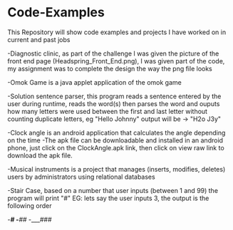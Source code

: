 Code-Examples
=============
This Repository will show code examples and projects I have worked on in current and past jobs

-Diagnostic clinic, as part of the challenge I was given the picture of the front end page (Headspring_Front_End.png), I was given part of the code, my assignment was to complete the design the way the png file looks 

-Omok Game is a java applet application of the omok game 

-Solution sentence parser, this program reads a sentence entered by the user during runtime, reads the word(s) then parses the word and ouputs how many letters were used between the first and last letter without counting duplicate letters, eg "Hello Johnny" output will be -> "H2o J3y"

-Clock angle is an android application that calculates the angle depending on the time
-The apk file can be downloadable and installed in an android phone, just click on the ClockAngle.apk link, then click on view raw link to download the apk file.

-Musical instruments is a project that manages (inserts, modifies, deletes) users by administrators using relational databases

-Stair Case, based on a number that user inputs (between 1 and 99) the program will print "#" 
EG: lets say the user inputs 3, the output is the following order

-______#
-_____##
-____###  